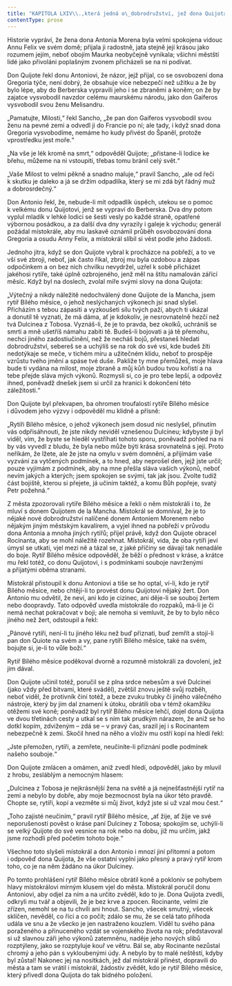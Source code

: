 ```yaml
---
title: "KAPITOLA LXIV\\.,která jedná o\_dobrodružství, jež dona Quijota zarmoutilo nejvíce ze všech, která ho dosud byla potkala\\."
contentType: prose
---
```


Historie vypráví, že žena dona Antonia Morena byla velmi spokojena vidouc Annu Felix ve svém domě; přijala ji radostně, jata stejně její krásou jako rozumem jejím, neboť obojím Maurka neobyčejně vynikala; všichni městští lidé jako přivoláni poplašným zvonem přicházeli se na ni podívat.

Don Quijote řekl donu Antoniovi, že názor, jejž přijal, co se osvobození dona Gregoria týče, není dobrý, že obsahuje více nebezpečí než užitku a že by bylo lépe, aby do Berberska vypravili jeho i se zbraněmi a koněm; on že by zajatce vysvobodil navzdor celému maurskému národu, jako don Gaiferos vysvobodil svou ženu Melisandru.

„Pamatujte, Milosti,“ řekl Sancho, „že pan don Gaiferos vysvobodil svou ženu na pevné zemi a odvedl ji do Francie po ní; ale tady, i když snad dona Gregoria vysvobodíme, nemáme ho kudy přivést do Španěl, protože vprostředku jest moře.“

„Na vše je lék kromě na smrt,“ odpověděl Quijote; „přistane-li lodice ke břehu, můžeme na ni vstoupiti, třebas tomu bránil celý svět.“

„Vaše Milost to velmi pěkně a snadno maluje,“ pravil Sancho, „ale od řeči k skutku je daleko a já se držím odpadlíka, který se mi zdá být řádný muž a dobrosrdečný.“

Don Antonio řekl, že, nebude-li mít odpadlík úspěch, utekou se o pomoc k velkému donu Quijotovi, jenž se vypraví do Berberska. Dva dny potom vyplul mladík v lehké lodici se šesti vesly po každé straně, opatřené výbornou posádkou, a za další dva dny vyrazily i galeje k východu; generál požádal místokrále, aby mu laskavě oznámil průběh osvobozování dona Gregoria a osudu Anny Felix, a místokrál slíbil si vést podle jeho žádosti.

Jednoho jitra, když se don Quijote vybral k procházce na pobřeží, a to ve vší své zbroji, neboť, jak často říkal, zbroj mu byla ozdobou a zápas odpočinkem a on bez nich chvilku nevydržel, uzřel k sobě přicházet jakéhosi rytíře, také úplně ozbrojeného, jenž měl na štítu namalován zářící měsíc. Když byl na doslech, zvolal míře svými slovy na dona Quijota:

„Výtečný a nikdy náležitě nedochválený done Quijote de la Mancha, jsem rytíř Bílého měsíce, o jehož neslýchaných výkonech jsi snad slyšel. Přicházím s tebou zápasiti a vyzkoušeti sílu tvých paží, abych ti ukázal a donutil tě vyznati, že má dáma, ať je kdokoliv, je nesrovnatelně hezčí než tvá Dulcinea z Tobosa. Vyznáš-li, že je to pravda, bez okolků, uchráníš se smrti a mně ušetříš námahu zabíti tě. Budeš-li bojovati a já tě přemohu, nechci jiného zadostiučinění, než že necháš bojů, přestaneš hledati dobrodružství, sebereš se a uchýlíš se na rok do své vsi, kde budeš žíti nedotýkaje se meče, v tichém míru a užitečném klidu, neboť to prospěje vzrůstu tvého jmění a spáse tvé duše. Pakliže ty mne přemůžeš, moje hlava bude ti vydána na milost, moje zbraně a můj kůň budou tvou kořistí a na tebe přejde sláva mých výkonů. Rozmysli si, co je pro tebe lepší, a odpověz ihned, poněvadž dnešek jsem si určil za hranici k dokončení této záležitosti.“

Don Quijote byl překvapen, ba ohromen troufalostí rytíře Bílého měsíce i důvodem jeho výzvy i odpověděl mu klidně a přísně:

„Rytíři Bílého měsíce, o jehož výkonech jsem dosud nic neslyšel, přinutím vás odpřisáhnouti, že jste nikdy neviděl vznešenou Dulcineu; kdybyste ji byl viděl, vím, že byste se hleděl vystříhati tohoto sporu, poněvadž pohled na ni by vás vyvedl z bludu, že byla nebo může býti krása srovnatelná s její. Proto neříkám, že lžete, ale že jste na omylu v svém domnění, a přijímám vaše vyzvání za vytčených podmínek, a to hned, aby neprošel den, jejž jste určil; pouze vyjímám z podmínek, aby na mne přešla sláva vašich výkonů, neboť nevím jakých a kterých; jsem spokojen se svými, tak jak jsou. Zvolte tudíž část bojiště, kterou si přejete, já učiním taktéž, a komu Bůh popřeje, svatý Petr požehná.“

Z města zpozorovali rytíře Bílého měsíce a řekli o něm místokráli i to, že mluví s donem Quijotem de la Mancha. Místokrál se domníval, že je to nějaké nové dobrodružství nalíčené donem Antoniem Morenem nebo nějakým jiným městským kavalírem, a vyjel ihned na pobřeží v průvodu dona Antonia a mnoha jiných rytířů; přijel právě, když don Quijote obracel Rocinanta, aby se mohl náležitě rozehnat. Místokrál, vida, že oba rytíři jeví úmysl se utkati, vjel mezi ně a tázal se, z jaké příčiny se dávají tak nenadále do boje. Rytíř Bílého měsíce odpověděl, že běží o přednost v kráse, a krátce mu řekl totéž, co donu Quijotovi, i s podmínkami souboje navrženými a přijatými oběma stranami.

Místokrál přistoupil k donu Antoniovi a tiše se ho optal, ví-li, kdo je rytíř Bílého měsíce, nebo chtějí-li to provést donu Quijotovi nějaký žert. Don Antonio mu odvětil, že neví, ani kdo je cizinec, ani děje-li se souboj žertem nebo doopravdy. Tato odpověď uvedla místokrále do rozpaků, má-li je či nemá nechat pokračovat v boji; ale nemoha si vemluvit, že by to bylo něco jiného než žert, odstoupil a řekl:

„Pánové rytíři, není-li tu jiného léku než buď přiznati, buď zemřít a stojí-li pan don Quiote na svém a vy, pane rytíři Bílého měsíce, také na svém, bojujte si, je-li to vůle boží.“

Rytíř Bílého měsíce poděkoval dvorně a rozumně místokráli za dovolení, jež jim dával.

Don Quijote učinil totéž, poručil se z plna srdce nebesům a své Dulcinei (jako vždy před bitvami, které sváděl), zvětšil znovu ještě svůj rozběh, neboť viděl, že protivník činí totéž, a beze zvuku trubky či jiného válečného nástroje, který by jim dal znamení k útoku, obrátili oba v témž okamžiku otěžemi své koně; poněvadž byl rytíř Bílého měsíce lehčí, dojel dona Quijota ve dvou třetinách cesty a utkal se s ním tak prudkým nárazem, že aniž se ho dotkl kopím, zdviženým – zdá se – v pravý čas, srazil jej i s Rocinantem nebezpečně k zemi. Skočil hned na něho a vloživ mu ostří kopí na hledí řekl:

„Jste přemožen, rytíři, a zemřete, neučiníte-li přiznání podle podmínek našeho souboje.“

Don Quijote zmlácen a omámen, aniž zvedl hledí, odpověděl, jako by mluvil z hrobu, zesláblým a nemocným hlasem:

„Dulcinea z Tobosa je nejkrásnější žena na světě a já nejnešťastnější rytíř na zemi a nebylo by dobře, aby moje bezmocnost byla na úkor této pravdě. Chopte se, rytíři, kopí a vezměte si můj život, když jste si už vzal mou čest.“

„Toho zajisté neučiním,“ pravil rytíř Bílého měsíce, „ať žije, ať žije ve své neporušenosti pověst o kráse paní Dulciney z Tobosa; spokojím se, uchýlí-li se velký Quijote do své vesnice na rok nebo na dobu, již mu určím, jakž jsme rozhodli před početím tohoto boje.“

Všechno toto slyšeli místokrál a don Antonio i mnozí jiní přítomní a potom i odpověď dona Quijota, že vše ostatní vyplní jako přesný a pravý rytíř krom toho, co je na něm žádáno na úkor Dulciney.

Po tomto prohlášení rytíř Bílého měsíce obrátil koně a pokloniv se pohybem hlavy místokrálovi mírným klusem vjel do města. Místokrál poručil donu Antoniovi, aby odjel za ním a na určito zvěděl, kdo to je. Dona Quijota zvedli, odkryli mu tvář a objevili, že je bez krve a zpocen. Rocinante, velmi zle zřízen, nemohl se na tu chvíli ani hnout. Sancho, všecek smutný, všecek sklíčen, nevěděl, co říci a co počít; zdálo se mu, že se celá tato příhoda udála ve snu a že všecko je jen nastraženo kouzlem. Viděl tu svého pána poraženého a přinuceného vzdát se vojenského života na rok; představoval si už slavnou záři jeho výkonů zatemněnu, naděje jeho nových slibů rozptýleny, jako se rozptyluje kouř ve větru. Bál se, aby Rocinante nezůstal chromý a jeho pán s vykloubenými údy. A nebylo by to malé neštěstí, kdyby byl zůstal! Nakonec jej na nosítkách, jež dal místokrál přinést, dopravili do města a tam se vrátil i místokrál, žádostiv zvědět, kdo je rytíř Bílého měsíce, který přivedl dona Quijota do tak bídného položení.
